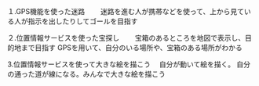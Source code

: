 １.GPS機能を使った迷路
　　迷路を進む人が携帯などを使って、上から見ている人が指示を出したりしてゴールを目指す
  
２.位置情報サービスを使った宝探し
　　宝箱のあるところを地図で表示し、目的地まで目指す
  GPSを用いて、自分のいる場所や、宝箱のある場所がわかる
  
  
3.位置情報サービスを使って大きな絵を描こう
　自分が動いて絵を描く。
 自分の通った道が線になる。みんなで大きな絵を描こう
  
  
  
  
  
  
  
  
  
  
  

